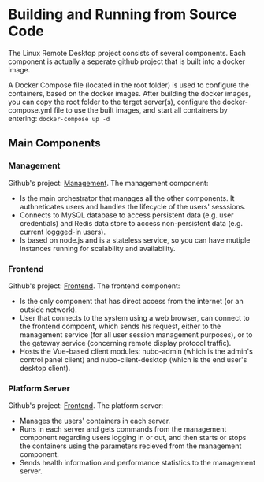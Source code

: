 # Building and Running from Source Code

The Linux Remote Desktop project consists of several components. Each component is actually a seperate github project that is built into a docker image.

A Docker Compose file (located in the root folder) is used to configure the containers, based on the docker images.
After building the docker images, you can copy the root folder to the target server(s), configure the docker-compose.yml file to use the built images, and start all containers by entering:
`docker-compose up -d`

## Main Components

### Management
Github's project: [Management](https://github.com/nubosoftware/nubomanagement).
The management component:
* Is the main orchestrator that manages all the other components. It authneticates users and handles the lifecycle of the users' sesssions.
* Connects to MySQL database to access persistent data (e.g. user credentials) and Redis data store to access non-persistent data (e.g. current loggged-in users).
* Is based on node.js and is a stateless service, so you can have mutiple instances running for scalability and availability.

### Frontend
Github's project: [Frontend](https://github.com/nubosoftware/frontend).
The frontend component:
* Is the only component that has direct access from the internet (or an outside network).
* User that connects to the system using a web browser, can connect to the frontend compoent, which sends his request, either to the management service (for all user session management purposes), or to the gateway service (concerning remote display protocol traffic).
* Hosts the Vue-based client modules: nubo-admin (which is the admin's control panel client) and nubo-client-desktop (which is the end user's desktop client).

### Platform Server
Github's project: [Frontend](https://github.com/nubosoftware/platform_server).
The platform server:
* Manages the users' containers in each server.
* Runs in each server and gets commands from the management component regarding users logging in or out, and then starts or stops the containers using the parameters recieved from the management component.
* Sends health information and performance statistics to the management server.

